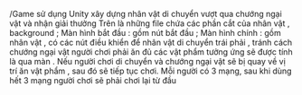 /Game sử dụng Unity xây dựng nhân vật di chuyển vượt qua chướng ngại vật và nhận giải thưởng 
Trên là những file chứa các phần cắt của nhân vật , background ;
Màn hình bắt đầu : gồm nút bắt đầu ;
Màn hình chính : gồm nhân vật , có các nút điều khiển để nhân vật di chuyển trái phải , tránh cách chướng ngại vật người chơi phải ăn đủ các vật phẩm tưởng ứng
                  sẽ được tính là qua màn . Nếu người chơi di chuyển và chướng ngại vật sẽ bị quay về vị trí ăn vật phẩm , sau đó sẽ tiếp tục chơi. Mỗi người có
                  3 mạng, sau khi dùng hết 3 mạng người chơi sẽ phải chơi lại từ đầu
                  
